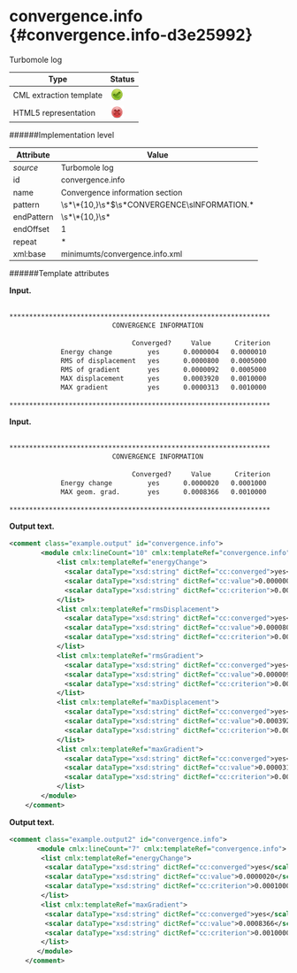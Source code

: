 # convergence.info {#convergence.info-d3e25992}

Turbomole log

| Type                                                                                                                                                | Status                                                                                                                                              |
|----|----|
| CML extraction template                                                                                                                             | ![](/imgs/Total.png)                                                                                                                                |
| HTML5 representation                                                                                                                                | ![](/imgs/None.png)                                                                                                                                 |

######Implementation level

| Attribute                                                                                                                                           | Value                                                                                                                                               |
|----|----|
| *source*                                                                                                                                            | Turbomole log                                                                                                                                       |
| id                                                                                                                                                  | convergence.info                                                                                                                                    |
| name                                                                                                                                                | Convergence information section                                                                                                                     |
| pattern                                                                                                                                             | \\s\*\\\*{10,}\\s\*\$\\s\*CONVERGENCE\\sINFORMATION.\*                                                                                              |
| endPattern                                                                                                                                          | \\s\*\\\*{10,}\\s\*                                                                                                                                 |
| endOffset                                                                                                                                           | 1                                                                                                                                                   |
| repeat                                                                                                                                              | \*                                                                                                                                                  |
| xml:base                                                                                                                                            | minimumts/convergence.info.xml                                                                                                                      |

######Template attributes

**Input.**

          ****************************************************************** 
                              CONVERGENCE INFORMATION

                                   Converged?     Value      Criterion
                 Energy change         yes      0.0000004   0.0000010
                 RMS of displacement   yes      0.0000800   0.0005000
                 RMS of gradient       yes      0.0000092   0.0005000
                 MAX displacement      yes      0.0003920   0.0010000
                 MAX gradient          yes      0.0000313   0.0010000
          ******************************************************************                             
        

**Input.**

          ****************************************************************** 
                              CONVERGENCE INFORMATION

                                   Converged?     Value      Criterion
                 Energy change         yes      0.0000020   0.0001000
                 MAX geom. grad.       yes      0.0008366   0.0010000
          ******************************************************************                            
        

**Output text.**

```xml
<comment class="example.output" id="convergence.info">
        <module cmlx:lineCount="10" cmlx:templateRef="convergence.info">
            <list cmlx:templateRef="energyChange">
              <scalar dataType="xsd:string" dictRef="cc:converged">yes</scalar>
              <scalar dataType="xsd:string" dictRef="cc:value">0.0000004</scalar>
              <scalar dataType="xsd:string" dictRef="cc:criterion">0.0000010</scalar>
            </list>
            <list cmlx:templateRef="rmsDisplacement">
              <scalar dataType="xsd:string" dictRef="cc:converged">yes</scalar>
              <scalar dataType="xsd:string" dictRef="cc:value">0.0000800</scalar>
              <scalar dataType="xsd:string" dictRef="cc:criterion">0.0005000</scalar>
            </list>
            <list cmlx:templateRef="rmsGradient">
              <scalar dataType="xsd:string" dictRef="cc:converged">yes</scalar>
              <scalar dataType="xsd:string" dictRef="cc:value">0.0000092</scalar>
              <scalar dataType="xsd:string" dictRef="cc:criterion">0.0005000</scalar>
            </list>
            <list cmlx:templateRef="maxDisplacement">
              <scalar dataType="xsd:string" dictRef="cc:converged">yes</scalar>
              <scalar dataType="xsd:string" dictRef="cc:value">0.0003920</scalar>
              <scalar dataType="xsd:string" dictRef="cc:criterion">0.0010000</scalar>
            </list>
            <list cmlx:templateRef="maxGradient">
              <scalar dataType="xsd:string" dictRef="cc:converged">yes</scalar>
              <scalar dataType="xsd:string" dictRef="cc:value">0.0000313</scalar>
              <scalar dataType="xsd:string" dictRef="cc:criterion">0.0010000</scalar>
            </list>
        </module>
    </comment>
```

**Output text.**

```xml
<comment class="example.output2" id="convergence.info">
       <module cmlx:lineCount="7" cmlx:templateRef="convergence.info">
        <list cmlx:templateRef="energyChange">
         <scalar dataType="xsd:string" dictRef="cc:converged">yes</scalar>
         <scalar dataType="xsd:string" dictRef="cc:value">0.0000020</scalar>
         <scalar dataType="xsd:string" dictRef="cc:criterion">0.0001000</scalar>
        </list>
        <list cmlx:templateRef="maxGradient">
         <scalar dataType="xsd:string" dictRef="cc:converged">yes</scalar>
         <scalar dataType="xsd:string" dictRef="cc:value">0.0008366</scalar>
         <scalar dataType="xsd:string" dictRef="cc:criterion">0.0010000</scalar>
        </list>
       </module>  
    </comment>
```
